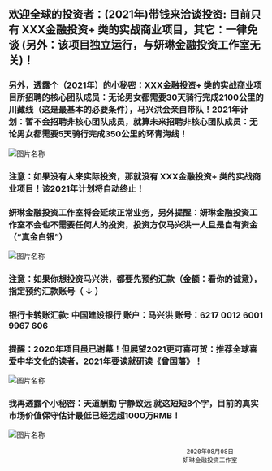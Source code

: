 

##   欢迎全球的投资者：(2021年)带钱来洽谈投资: 目前只有   XXX金融投资+   类的实战商业项目，其它：一律免谈 (另外：该项目独立运行，与妍琳金融投资工作室无关)！

###  另外，透露个（2021年）的小秘密：XXX金融投资+   类的实战商业项目所招聘的核心团队成员：无论男女都需要30天骑行完成2100公里的川藏线（这是最基本的必要条件），马兴洪会亲自带队！2021年计划：暂不会招聘非核心团队成员，就算未来招聘非核心团队成员：无论男女都需要5天骑行完成350公里的环青海线！

![图片名称](https://ss1.bdstatic.com/70cFvXSh_Q1YnxGkpoWK1HF6hhy/it/u=3941494213,2613401872&fm=26&gp=0.jpg)

###  注意：如果没有人来实际投资，那就没有  XXX金融投资+   类的实战商业项目！该2021年计划将自动终止！

###  妍琳金融投资工作室将会延续正常业务，另外提醒：妍琳金融投资工作室不会也不需要任何人的投资，投资方仅马兴洪一人且是自有资金（“真金白银”）


![图片名称](https://ss1.bdstatic.com/70cFuXSh_Q1YnxGkpoWK1HF6hhy/it/u=214433937,2580329018&fm=26&gp=0.jpg)

###  注意：如果你想投资马兴洪，都要先预约汇款（金额：看你的诚意），指定预约汇款账号（ ↓ ） 


###   银行卡转账汇款: 中国建设银行 账户：马兴洪  账号：6217 0012 6001 9967 606   



###  提醒：2020年项目虽已谢幕！但展望2021更可喜可贺：推荐全球喜爱中华文化的读者，2021年要读就研读《曾国藩》！


![图片名称](https://ss0.bdstatic.com/70cFvHSh_Q1YnxGkpoWK1HF6hhy/it/u=3708693372,2742321346&fm=15&gp=0.jpg)

###  我再透露个小秘密：天道酬勤 宁静致远 就这短短8个字，目前的真实市场价值保守估计最低已经远超1000万RMB！

![图片名称](http://tiebapic.baidu.com/forum/w%3D580/sign=fc20901dcdb44aed594ebeec831d876a/f2d7fdedab64034f02c85151b8c379310a551d08.jpg)


                                                     2020年08月08日
                                                    妍琳金融投资工作室
